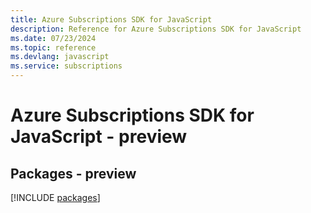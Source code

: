 ```yaml
---
title: Azure Subscriptions SDK for JavaScript
description: Reference for Azure Subscriptions SDK for JavaScript
ms.date: 07/23/2024
ms.topic: reference
ms.devlang: javascript
ms.service: subscriptions
---
```

# Azure Subscriptions SDK for JavaScript - preview
## Packages - preview
[!INCLUDE [packages](subscriptions-index.md)]